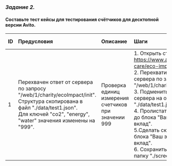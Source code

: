 ### *Задание 2.* ###

#### Составьте тест кейсы для тестирования счётчиков для десктопной версии Avito. ####


| ID | Предусловия | Описание | Шаги | Ожидаемый результат |
|----|:------|:------|:------|:-------|
| 1 | Перехвачен ответ от сервера по запросу "/web/1/charity/ecoImpact/init". <br/> Структура скопирована в файл "./data/test1.json". <br/> Для ключей "co2", "energy", "water" значения изменены на "999". | Проверка единиц измерения счетчиков при значении 999 | 1. Открыть страницу https://www.avito.ru/avito-care/eco-impact. <br/> 2. Перехватить ответ от сервера по запросу "/web/1/charity/ecoImpact/init". <br/> 3. Подменить ответ от сервера на ответ из файла "./data/test1.json". <br/> 4. Пролистать страницу из п.1 <br/> до блока "Ваш экологический вклад". <br/> 5.Сделать скриншот экрана <br/> блока "Ваш экологический вклад". <br/> 6. Сохранить скриншот в папку "./screenshots/task_2". | На скриншоте отображены следующие <br/> значения и единицы измерения счетчиков: <br/> CO2 = 999 кг, <br/> вода = 999 л, <br/> электроэнергия = 999 кВт*ч. |